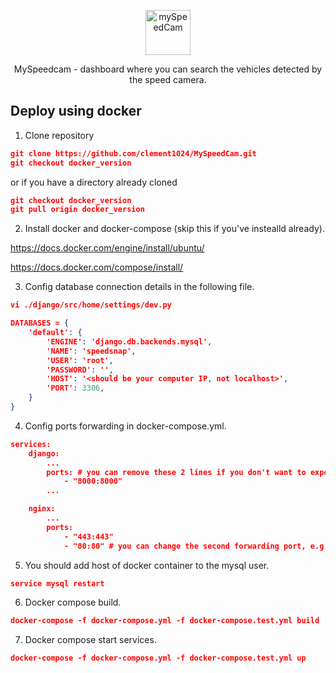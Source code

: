 <p align="center">
  <p align="center">
    <a href="https://justdjango.com/?utm_source=github&utm_medium=logo" target="_blank">
      <img src="https://user-images.githubusercontent.com/58422477/102029022-e8df6580-3dbd-11eb-9954-019ff2767884.png" alt="mySpeedCam" height="72">
    </a>
  </p>
  <p align="center">
    MySpeedcam - dashboard where you can search the vehicles detected by the speed camera.
  </p>
</p>

## Deploy using docker

1. Clone repository

```json
git clone https://github.com/clement1024/MySpeedCam.git
git checkout docker_version
```

or if you have a directory already cloned

```json
git checkout docker_version
git pull origin docker_version
```

2. Install docker and docker-compose (skip this if you've instealld already).

https://docs.docker.com/engine/install/ubuntu/

https://docs.docker.com/compose/install/


3. Config database connection details in the following file.

```json
vi ./django/src/home/settings/dev.py

DATABASES = {
    'default': {
        'ENGINE': 'django.db.backends.mysql',
        'NAME': 'speedsnap',
        'USER': 'root',
        'PASSWORD': '',
        'HOST': '<should be your computer IP, not localhost>',
        'PORT': 3306,
    }
}
```

4. Config ports forwarding in docker-compose.yml.

```json
services:
    django:
        ...
        ports: # you can remove these 2 lines if you don't want to export django server.
            - "8000:8000"
        ...

    nginx:
        ...
        ports:
            - "443:443"
            - "80:80" # you can change the second forwarding port, e.g. "80:8000".
```

5. You should add host of docker container to the mysql user.

```json
service mysql restart
```


6. Docker compose build.

```json
docker-compose -f docker-compose.yml -f docker-compose.test.yml build
```

7. Docker compose start services.

```json
docker-compose -f docker-compose.yml -f docker-compose.test.yml up
```
